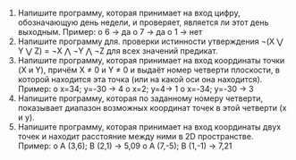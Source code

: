 1.	Напишите программу, которая принимает на вход цифру, обозначающую день недели, и проверяет, является ли этот день выходным.
Пример:
o	6 -> да
o	7 -> да
o	1 -> нет
2.	Напишите программу для. проверки истинности утверждения ¬(X ⋁ Y ⋁ Z) = ¬X ⋀ ¬Y ⋀ ¬Z для всех значений предикат.
3.	Напишите программу, которая принимает на вход координаты точки (X и Y), причём X ≠ 0 и Y ≠ 0 и выдаёт номер четверти плоскости, в которой находится эта точка (или на какой оси она находится).
Пример:
o	x=34; y=-30 -> 4
o	x=2; y=4-> 1
o	x=-34; y=-30 -> 3
4.	Напишите программу, которая по заданному номеру четверти, показывает диапазон возможных координат точек в этой четверти (x и y).
5.	Напишите программу, которая принимает на вход координаты двух точек и находит расстояние между ними в 2D пространстве.
Пример:
o	A (3,6); B (2,1) -> 5,09
o	A (7,-5); B (1,-1) -> 7,21
